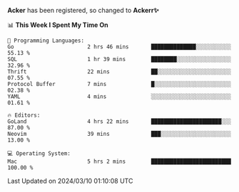 **Acker** has been registered, so changed to **Ackerr✨**

<!--START_SECTION:waka-->
📊 **This Week I Spent My Time On** 

```text
💬 Programming Languages: 
Go                       2 hrs 46 mins       ██████████████░░░░░░░░░░░   55.13 % 
SQL                      1 hr 39 mins        ████████░░░░░░░░░░░░░░░░░   32.96 % 
Thrift                   22 mins             ██░░░░░░░░░░░░░░░░░░░░░░░   07.55 % 
Protocol Buffer          7 mins              █░░░░░░░░░░░░░░░░░░░░░░░░   02.38 % 
YAML                     4 mins              ░░░░░░░░░░░░░░░░░░░░░░░░░   01.61 % 

🔥 Editors: 
GoLand                   4 hrs 22 mins       ██████████████████████░░░   87.00 % 
Neovim                   39 mins             ███░░░░░░░░░░░░░░░░░░░░░░   13.00 % 

💻 Operating System: 
Mac                      5 hrs 2 mins        █████████████████████████   100.00 % 
```


 Last Updated on 2024/03/10 01:10:08 UTC
<!--END_SECTION:waka-->
